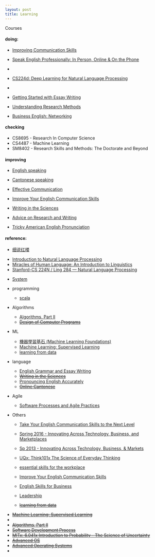 ```yaml
---
layout: post
title: Learning
---
```

Courses

#### doing: 
  - [Improving Communication Skills](https://www.coursera.org/learn/wharton-communication-skills/home/welcome)
  - [Speak English Professionally: In Person, Online & On the Phone](https://www.coursera.org/learn/speak-english-professionally/home/welcome)
  -  
  
  - [CS224d: Deep Learning for Natural Language Processing](http://cs224d.stanford.edu/)
  - 
  - [Getting Started with Essay Writing](https://www.coursera.org/learn/getting-started-with-essay-writing/home/welcome)
  - [Understanding Research Methods](https://www.coursera.org/learn/research-methods/home/welcome)
  - [Business English: Networking](https://www.coursera.org/learn/business-english-intro/home/welcome)
  
  

#### checking
  - CS8695 - Research In Computer Science
  - CS4487 - Machine Learning
  - SM8402 - Research Skills and Methods: The Doctorate and Beyond
   

#### improving
  - [English speaking](http://elss.elc.cityu.edu.hk/ELSS/activities.aspx)
  - [Cantonese speaking](https://www.ilc.cuhk.edu.hk/Chinese/pthprog1/tm_introduction.html)
  
  - [Effective Communication](https://www.coursera.org/learn/effective-intercultural-communication/home/welcome)
  - [Improve Your English Communication Skills](https://www.coursera.org/learn/professional-emails-english/home/welcome)
  - [Writing in the Sciences](https://lagunita.stanford.edu/courses/Medicine/SciWrite./Fall2015/info)
  - [Advice on Research and Writing](http://www.cs.cmu.edu/afs/cs.cmu.edu/user/mleone/web/how-to.html)
  - [Tricky American English Pronunciation](https://www.coursera.org/learn/tricky-american-english-pronunciation/home/welcome)


#### reference:
  * [细说红楼](http://ocw.aca.ntu.edu.tw/ntu-ocw/index.php/ocw/cou/102S206)
  -  [Introduction to Natural Language Processing
](https://www.coursera.org/learn/natural-language-processing/home/welcome)
  - [Miracles of Human Language: An Introduction to Linguistics](https://www.coursera.org/learn/human-language/lecture/MR57B/human-language-versus-other-languages)
  - [Stanford-CS 224N / Ling 284  —  Natural Language Processing](http://web.stanford.edu/class/cs224n/syllabus.shtml)

  * [System](https://github.com/muyun/dev.computersystem/blob/master/constructsystem/README.md) 
  * programming
      - [scala](https://class.coursera.org/progfun-003)

  * Algorithms
     - [Algorithms, Part II](https://www.coursera.org/course/algs4partII)    
     - <del>[Design of Computer Programs](https://www.udacity.com/wiki/cs212) </del>

     
  * ML
     - [機器學習基石 (Machine Learning Foundations)](https://class.coursera.org/ntumlone-003)  
     - [Machine Learning: Supervised Learning](https://www.udacity.com/course/viewer#!/c-ud675/l-684818868/m-640579194)
     - [learning from data](https://work.caltech.edu/telecourse.html)  

  * language 
       - [English Grammar and Essay Writing](https://www.edx.org/course/english-grammar-essay-writing-uc-berkeleyx-colwri2-2x)    
       - <del>[Writing in the Sciences](https://lagunita.stanford.edu/courses/Medicine/SciWrite./Fall2015/info)</del>  
       - [Pronouncing English Accurately](http://www.scs.cuhk.edu.hk/search/course_details.php?l=en&term=161&course_cd=379105&class_cd=01&fm=gc)    
       - <del>[Online Cantonese](https://www.ilc.cuhk.edu.hk/EN/CHResources/Lang_CAN_Adv.aspx)</del>


  * Agile
      - [Software Processes and Agile Practices](https://www.coursera.org/learn/software-processes-and-agile-practices#)

  * Others
    - [Take Your English Communication Skills to the Next Level](https://www.coursera.org/learn/english-communication-capstone)

     - [Spring 2016 - Innovating Across Technology, Business, and Marketplaces](https://www.cs.princeton.edu/courses/archive/spring16/cos448/reading.html)
     - [Sp 2013 - Innovating Across Technology, Business, & Markets](http://www.cs.princeton.edu/courses/archive/spring13/cos448/web/schedule.html)
     - [UQx: Think101x The Science of Everyday Thinking](https://courses.edx.org/courses/course-v1:UQx+Think101x+1T2016/info)
     - [essential skills for the workplace](https://www.coursera.org/learn/project-management-basics/home/welcome)
     - [Improve Your English Communication Skills](https://www.coursera.org/specializations/improve-english)
     - [English Skills for Business](https://www.coursera.org/specializations/business-english)
     - [Leadership](https://www.coursera.org/learn/leadership-skills/home/welcome)
     - <del>[learning from data](https://work.caltech.edu/telecourse.html) </del>
  - <del>[Machine Learning: Supervised Learning](https://www.udacity.com/course/viewer#!/c-ud675/l-684818868/m-640579194)</del>
  - 
  - <del>[Algorithms, Part II](https://www.coursera.org/course/algs4partII) </del>   
  - <del>[Software Development Process](https://www.udacity.com/course/software-development-process--ud805)</del>
  - <del>[MITx: 6.041x Introduction to Probability - The Science of Uncertainty](https://courses.edx.org/courses/course-v1:MITx+6.041x_3+2T2016/info)</del> 
  - <del>[Advanced OS](https://www.udacity.com/course/gt-refresher-advanced-os--ud098) </del>
  - <del>[Advanced Operating Systems](https://www.udacity.com/course/advanced-operating-systems--ud189)</del>
  - 



